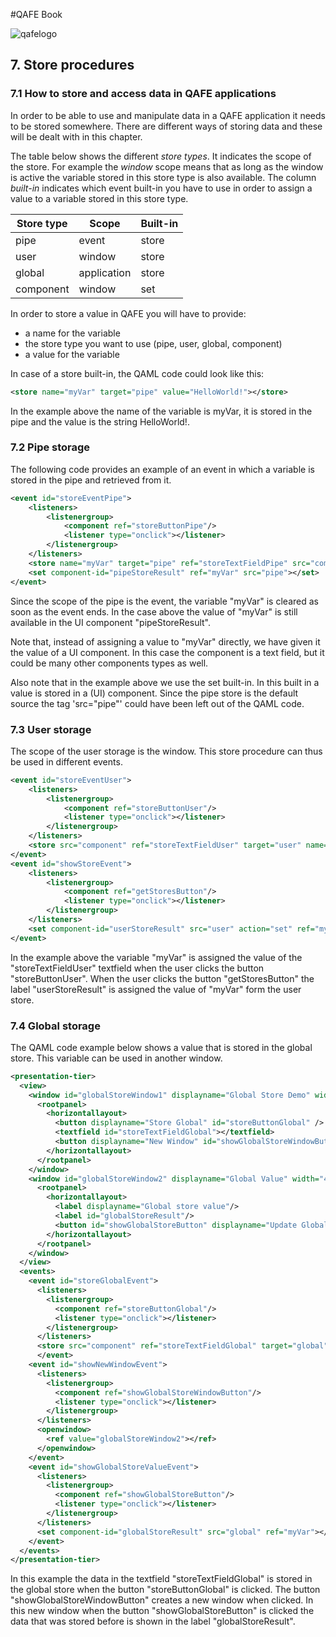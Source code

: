 #QAFE Book

![qafelogo](http://www.qafe.com/wp-content/themes/qafe2013/img/logo.png)

## 7. Store procedures

### 7.1 How to store and access data in QAFE applications

In order to be able to use and manipulate data in a QAFE application it needs to be stored somewhere. There are different ways of storing data and these will be dealt with in this chapter.

The table below shows the different *store types*. It indicates the scope of the store. For example the *window* scope means that as long as the window is active the variable stored in this store type is also available. The column *built-in* indicates which event built-in you have to use in order to assign a value to a variable stored in this store type.

 |Store type|Scope|Built-in|
 |----------|-----|--------|
 |pipe|event|store|
 |user|window|store|
 |global|application|store|
 |component|window|set|

 In order to store a value in QAFE you will have to provide:
 - a name for the variable
 - the store type you want to use (pipe, user, global, component)
 - a value for the variable

In case of a store built-in, the QAML code could look like this:

```XML
<store name="myVar" target="pipe" value="HelloWorld!"></store>
```

In the example above the name of the variable is myVar, it is stored in the pipe and the value is the string HelloWorld!.

### 7.2 Pipe storage

The following code provides an example of an event in which a variable is stored in the pipe and retrieved from it.
```XML
<event id="storeEventPipe">
    <listeners>
        <listenergroup>
            <component ref="storeButtonPipe"/>
            <listener type="onclick"></listener>
        </listenergroup>
    </listeners>
    <store name="myVar" target="pipe" ref="storeTextFieldPipe" src="component"></store>
    <set component-id="pipeStoreResult" ref="myVar" src="pipe"></set>
</event>
```
Since the scope of the pipe is the event, the variable "myVar" is cleared as soon as the event ends. In the case above the value of "myVar" is still available in the UI component "pipeStoreResult".

Note that, instead of assigning a value to "myVar" directly, we have given it the value of a UI component. In this case the component is a text field, but it could be many other components types as well.

Also note that in the example above we use the set built-in. In this built in a value is stored in a (UI) component. Since the pipe store is the default source the tag 'src="pipe"' could have been left out of the QAML code.

### 7.3 User storage

The scope of the user storage is the window. This store procedure can thus be used in different events.

```XML
<event id="storeEventUser">
    <listeners>
        <listenergroup>
            <component ref="storeButtonUser"/>
            <listener type="onclick"></listener>
        </listenergroup>
    </listeners>
    <store src="component" ref="storeTextFieldUser" target="user" name="myVar"></store>
</event>
<event id="showStoreEvent">
    <listeners>
        <listenergroup>
            <component ref="getStoresButton"/>
            <listener type="onclick"></listener>
        </listenergroup>
    </listeners>
    <set component-id="userStoreResult" src="user" action="set" ref="myVar"></set>
</event>
```
In the example above the variable "myVar" is assigned the value of the "storeTextFieldUser" textfield when the user clicks the button "storeButtonUser".
When the user clicks the button "getStoresButton" the label "userStoreResult" is assigned the value of "myVar" form the user store.

### 7.4 Global storage

The QAML code example below shows a value that is stored in the global store. This variable can be used in another window.

```XML
<presentation-tier>
  <view>
    <window id="globalStoreWindow1" displayname="Global Store Demo" width="495" height="119">
      <rootpanel>
        <horizontallayout>
          <button displayname="Store Global" id="storeButtonGlobal" />
          <textfield id="storeTextFieldGlobal"></textfield>
          <button displayname="New Window" id="showGlobalStoreWindowButton"/>
        </horizontallayout>
      </rootpanel>
    </window>
    <window id="globalStoreWindow2" displayname="Global Value" width="469" height="115">
      <rootpanel>
        <horizontallayout>
          <label displayname="Global store value"/>
          <label id="globalStoreResult"/>
          <button id="showGlobalStoreButton" displayname="Update Global Store"/>
        </horizontallayout>
      </rootpanel>
    </window>
  </view>
  <events>
    <event id="storeGlobalEvent">
      <listeners>
        <listenergroup>
          <component ref="storeButtonGlobal"/>
          <listener type="onclick"></listener>
        </listenergroup>
      </listeners>
      <store src="component" ref="storeTextFieldGlobal" target="global" name="myVar"></store>
      </event>
    <event id="showNewWindowEvent">
      <listeners>
        <listenergroup>
          <component ref="showGlobalStoreWindowButton"/>
          <listener type="onclick"></listener>
        </listenergroup>
      </listeners>
      <openwindow>
        <ref value="globalStoreWindow2"></ref>
      </openwindow>
    </event>
    <event id="showGlobalStoreValueEvent">
      <listeners>
        <listenergroup>
          <component ref="showGlobalStoreButton"/>
          <listener type="onclick"></listener>
        </listenergroup>
      </listeners>
      <set component-id="globalStoreResult" src="global" ref="myVar"></set>
    </event>
  </events>
</presentation-tier>
```
In this example the data in the textfield "storeTextFieldGlobal" is stored in the global store when the button "storeButtonGlobal" is clicked.
The button "showGlobalStoreWindowButton" creates a new window when clicked. In this new window when the button "showGlobalStoreButton" is clicked the data that was stored before is shown in the label "globalStoreResult".
